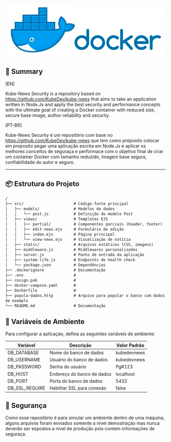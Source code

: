 <p align="center">
  <img src="img.shields.io/image/docker.png" width="500" alt="Capa" /></a>
</p>

## 📝 Summary

[EN]

Kube-News Security is a repository based on https://github.com/KubeDev/kube-news that aims to take an application written in Node.Js and apply the best security and performance concepts with the ultimate goal of creating a Docker container with reduced size, secure base image, author reliability and security.

[PT-BR]

Kube-News Security é um repositório com base no https://github.com/KubeDev/kube-news que tem como próposito colocar em proposito pegar uma aplicação escrita em Node.Js e aplicar os melhores conceitos de seguraça e performace com o objetivo final de cirar um container Docker com tamanho reduzido, imagem base segura, confiabilidade do autor e seguro.

---

## 📦 Estrutura do Projeto

```
/
├── src/                      # Código-fonte principal
│   ├── models/               # Modelos de dados
│   │   └── post.js           # Definição do modelo Post
│   ├── views/                # Templates EJS
│   │   ├── partial/          # Componentes parciais (header, footer)
│   │   ├── edit-news.ejs     # Formulário de edição
│   │   ├── index.ejs         # Página principal
│   │   └── view-news.ejs     # Visualização de notícia
│   ├── static/               # Arquivos estáticos (CSS, imagens)
│   ├── middleware.js         # Middlewares personalizados
│   ├── server.js             # Ponto de entrada da aplicação
│   ├── system-life.js        # Endpoints de health check
│   └── package.json          # Dependências
├── .dockerignore             # Documentação
├── .env                      #
├── cosign.pub                # 
├── docker-compose.yaml       # 
├── Dockerfile                # 
├── popula-dados.http         # Arquivo para popular o banco com dados de exemplo
└── README.md                 # Documentação
```

## 🚧 Variáveis de Ambiente

Para configurar a aplicação, defina as seguintes variáveis de ambiente:

| Variável | Descrição | Valor Padrão |
|----------|-----------|--------------|
| DB_DATABASE | Nome do banco de dados | kubedevnews |
| DB_USERNAME | Usuário do banco de dados | kubedevnews |
| DB_PASSWORD | Senha do usuário | Pg#123 |
| DB_HOST | Endereço do banco de dados | localhost |
| DB_PORT | Porta do banco de dados | 5432 |
| DB_SSL_REQUIRE | Habilitar SSL para conexão | false |


## 🚨 Segurança

Como esse repositório é para simular um ambiente dentro de uma máquina, alguns arquivos foram enviados somente a nivel demostração mas nunca deverão ser espostos a nivel de produção pois contem informações de seguraça.